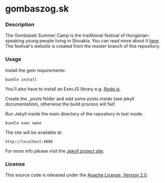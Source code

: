 gombaszog.sk
============

### Description
The Gombasek Summer Camp is the traditional festival of Hungarian-speaking young people living in Slovakia. You can read more about it [here](http://www.gombaszog.sk). The festival's website is created from the *master* branch of this repository.

### Usage
Install the gem requirements:

	bundle install
	
You'll also have to install an ExecJS library e.g. [Node.js](http://nodejs.org).

Create the *_posts* folder and add some posts inside (see jekyll documentation), otherwise the build process will fail!
	
Run Jekyll inside the main directory of the repository in test mode:

	bundle exec make
	
The site will be available at:

	http://localhost:4000
	
For more info please visit the [Jekyll project site](http://jekyllrb.com/).

### License
This source code is released under the [Apache License, Version 2.0](http://www.apache.org/licenses/LICENSE-2.0.html).
